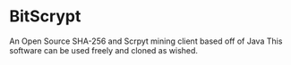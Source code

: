 BitScrypt
=========

An Open Source SHA-256 and Scrpyt mining client based off of Java
This software can be used freely and cloned as wished.
